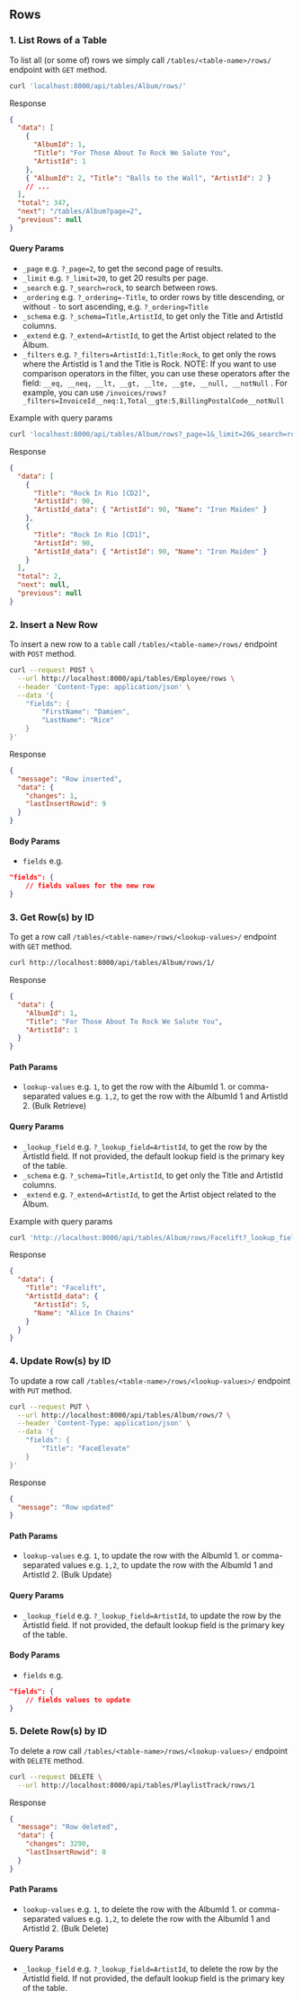 ## Rows

### 1. List Rows of a Table

To list all (or some of) rows we simply call `/tables/<table-name>/rows/` endpoint with `GET` method.

```bash
curl 'localhost:8000/api/tables/Album/rows/'
```

Response

```json
{
  "data": [
    {
      "AlbumId": 1,
      "Title": "For Those About To Rock We Salute You",
      "ArtistId": 1
    },
    { "AlbumId": 2, "Title": "Balls to the Wall", "ArtistId": 2 }
    // ...
  ],
  "total": 347,
  "next": "/tables/Album?page=2",
  "previous": null
}
```

#### Query Params

- `_page` e.g. `?_page=2`, to get the second page of results.
- `_limit` e.g. `?_limit=20`, to get 20 results per page.
- `_search` e.g. `?_search=rock`, to search between rows.
- `_ordering` e.g. `?_ordering=-Title`, to order rows by title descending, or without `-` to sort ascending, e.g. `?_ordering=Title`
- `_schema` e.g. `?_schema=Title,ArtistId`, to get only the Title and ArtistId columns.
- `_extend` e.g. `?_extend=ArtistId`, to get the Artist object related to the Album.
- `_filters` e.g. `?_filters=ArtistId:1,Title:Rock`, to get only the rows where the ArtistId is 1 and the Title is Rock.
  NOTE: If you want to use comparison operators in the filter, you can use these operators after the field: `__eq, __neq, __lt, __gt, __lte, __gte, __null, __notNull` . For example, you can use `/invoices/rows?_filters=InvoiceId__neq:1,Total__gte:5,BillingPostalCode__notNull`

Example with query params

```bash
curl 'localhost:8000/api/tables/Album/rows?_page=1&_limit=20&_search=rock&_ordering=-Title&_schema=Title,ArtistId&_extend=ArtistId&_filters=ArtistId:90'
```

Response

```json
{
  "data": [
    {
      "Title": "Rock In Rio [CD2]",
      "ArtistId": 90,
      "ArtistId_data": { "ArtistId": 90, "Name": "Iron Maiden" }
    },
    {
      "Title": "Rock In Rio [CD1]",
      "ArtistId": 90,
      "ArtistId_data": { "ArtistId": 90, "Name": "Iron Maiden" }
    }
  ],
  "total": 2,
  "next": null,
  "previous": null
}
```

### 2. Insert a New Row

To insert a new row to a `table` call `/tables/<table-name>/rows/` endpoint with `POST` method.

```bash
curl --request POST \
  --url http://localhost:8000/api/tables/Employee/rows \
  --header 'Content-Type: application/json' \
  --data '{
	"fields": {
		"FirstName": "Damien",
		"LastName": "Rice"
	}
}'
```

Response

```json
{
  "message": "Row inserted",
  "data": {
    "changes": 1,
    "lastInsertRowid": 9
  }
}
```

#### Body Params

- `fields` e.g.

```json
"fields": {
    // fields values for the new row
}
```

### 3. Get Row(s) by ID

To get a row call `/tables/<table-name>/rows/<lookup-values>/` endpoint with `GET` method.

```bash
curl http://localhost:8000/api/tables/Album/rows/1/
```

Response

```json
{
  "data": {
    "AlbumId": 1,
    "Title": "For Those About To Rock We Salute You",
    "ArtistId": 1
  }
}
```

#### Path Params

- `lookup-values` e.g. `1`, to get the row with the AlbumId 1. or comma-separated values e.g. `1,2`, to get the row with the AlbumId 1 and ArtistId 2. (Bulk Retrieve)

#### Query Params

- `_lookup_field` e.g. `?_lookup_field=ArtistId`, to get the row by the ArtistId field. If not provided, the default lookup field is the primary key of the table.
- `_schema` e.g. `?_schema=Title,ArtistId`, to get only the Title and ArtistId columns.
- `_extend` e.g. `?_extend=ArtistId`, to get the Artist object related to the Album.

Example with query params

```bash
curl 'http://localhost:8000/api/tables/Album/rows/Facelift?_lookup_field=Title&_extend=ArtistId&_schema=Title'
```

Response

```json
{
  "data": {
    "Title": "Facelift",
    "ArtistId_data": {
      "ArtistId": 5,
      "Name": "Alice In Chains"
    }
  }
}
```

### 4. Update Row(s) by ID

To update a row call `/tables/<table-name>/rows/<lookup-values>/` endpoint with `PUT` method.

```bash
curl --request PUT \
  --url http://localhost:8000/api/tables/Album/rows/7 \
  --header 'Content-Type: application/json' \
  --data '{
	"fields": {
		"Title": "FaceElevate"
	}
}'
```

Response

```json
{
  "message": "Row updated"
}
```

#### Path Params

- `lookup-values` e.g. `1`, to update the row with the AlbumId 1. or comma-separated values e.g. `1,2`, to update the row with the AlbumId 1 and ArtistId 2. (Bulk Update)

#### Query Params

- `_lookup_field` e.g. `?_lookup_field=ArtistId`, to update the row by the ArtistId field. If not provided, the default lookup field is the primary key of the table.

#### Body Params

- `fields` e.g.

```json
"fields": {
    // fields values to update
}
```

### 5. Delete Row(s) by ID

To delete a row call `/tables/<table-name>/rows/<lookup-values>/` endpoint with `DELETE` method.

```bash
curl --request DELETE \
  --url http://localhost:8000/api/tables/PlaylistTrack/rows/1
```

Response

```json
{
  "message": "Row deleted",
  "data": {
    "changes": 3290,
    "lastInsertRowid": 0
  }
}
```

#### Path Params

- `lookup-values` e.g. `1`, to delete the row with the AlbumId 1. or comma-separated values e.g. `1,2`, to delete the row with the AlbumId 1 and ArtistId 2. (Bulk Delete)

#### Query Params

- `_lookup_field` e.g. `?_lookup_field=ArtistId`, to delete the row by the ArtistId field. If not provided, the default lookup field is the primary key of the table.
